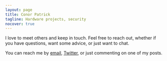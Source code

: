 ```yaml
---
layout: page
title: Conor Patrick
tagline: Hardware projects, security
nocover: true
---
```


I love to meet others and keep in touch.  Feel free to reach out, whether if you have questions, want some advice, or just want to chat.

You can reach me by <a href="mailto:conorpp94@gmail.com">email</a>, <a href="https://twitter.com/_conorpp">Twitter</a>, or just commenting on one of my posts.

